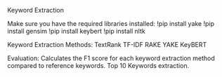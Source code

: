 Keyword Extraction

Make sure you have the required libraries installed:
!pip install yake
!pip install gensim
!pip install keybert
!pip install nltk

Keyword Extraction Methods:
TextRank
TF-IDF
RAKE
YAKE
KeyBERT

Evaluation:
Calculates the F1 score for each keyword extraction method compared to reference keywords. 
Top 10 Keywords extraction.

